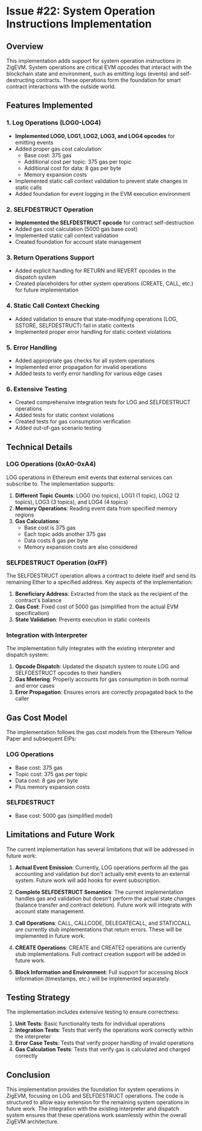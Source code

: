 # Issue #22: System Operation Instructions Implementation

## Overview
This implementation adds support for system operation instructions in ZigEVM. System operations are critical EVM opcodes that interact with the blockchain state and environment, such as emitting logs (events) and self-destructing contracts. These operations form the foundation for smart contract interactions with the outside world.

## Features Implemented

### 1. Log Operations (LOG0-LOG4)
- **Implemented LOG0, LOG1, LOG2, LOG3, and LOG4 opcodes** for emitting events
- Added proper gas cost calculation:
  - Base cost: 375 gas
  - Additional cost per topic: 375 gas per topic
  - Additional cost for data: 8 gas per byte
  - Memory expansion costs
- Implemented static call context validation to prevent state changes in static calls
- Added foundation for event logging in the EVM execution environment

### 2. SELFDESTRUCT Operation
- **Implemented the SELFDESTRUCT opcode** for contract self-destruction
- Added gas cost calculation (5000 gas base cost)
- Implemented static call context validation
- Created foundation for account state management

### 3. Return Operations Support
- Added explicit handling for RETURN and REVERT opcodes in the dispatch system
- Created placeholders for other system operations (CREATE, CALL, etc.) for future implementation

### 4. Static Call Context Checking
- Added validation to ensure that state-modifying operations (LOG, SSTORE, SELFDESTRUCT) fail in static contexts
- Implemented proper error handling for static context violations

### 5. Error Handling
- Added appropriate gas checks for all system operations
- Implemented error propagation for invalid operations
- Added tests to verify error handling for various edge cases

### 6. Extensive Testing
- Created comprehensive integration tests for LOG and SELFDESTRUCT operations
- Added tests for static context violations
- Created tests for gas consumption verification
- Added out-of-gas scenario testing

## Technical Details

### LOG Operations (0xA0-0xA4)

LOG operations in Ethereum emit events that external services can subscribe to. The implementation supports:

1. **Different Topic Counts**: LOG0 (no topics), LOG1 (1 topic), LOG2 (2 topics), LOG3 (3 topics), and LOG4 (4 topics)
2. **Memory Operations**: Reading event data from specified memory regions
3. **Gas Calculations**:
   - Base cost is 375 gas
   - Each topic adds another 375 gas
   - Data costs 8 gas per byte
   - Memory expansion costs are also considered

### SELFDESTRUCT Operation (0xFF)

The SELFDESTRUCT operation allows a contract to delete itself and send its remaining Ether to a specified address. Key aspects of the implementation:

1. **Beneficiary Address**: Extracted from the stack as the recipient of the contract's balance
2. **Gas Cost**: Fixed cost of 5000 gas (simplified from the actual EVM specification)
3. **State Validation**: Prevents execution in static contexts

### Integration with Interpreter

The implementation fully integrates with the existing interpreter and dispatch system:

1. **Opcode Dispatch**: Updated the dispatch system to route LOG and SELFDESTRUCT opcodes to their handlers
2. **Gas Metering**: Properly accounts for gas consumption in both normal and error cases
3. **Error Propagation**: Ensures errors are correctly propagated back to the caller

## Gas Cost Model

The implementation follows the gas cost models from the Ethereum Yellow Paper and subsequent EIPs:

### LOG Operations
- Base cost: 375 gas
- Topic cost: 375 gas per topic
- Data cost: 8 gas per byte
- Plus memory expansion costs

### SELFDESTRUCT
- Base cost: 5000 gas (simplified model)

## Limitations and Future Work

The current implementation has several limitations that will be addressed in future work:

1. **Actual Event Emission**: Currently, LOG operations perform all the gas accounting and validation but don't actually emit events to an external system. Future work will add hooks for event subscription.

2. **Complete SELFDESTRUCT Semantics**: The current implementation handles gas and validation but doesn't perform the actual state changes (balance transfer and contract deletion). Future work will integrate with account state management.

3. **Call Operations**: CALL, CALLCODE, DELEGATECALL, and STATICCALL are currently stub implementations that return errors. These will be implemented in future work.

4. **CREATE Operations**: CREATE and CREATE2 operations are currently stub implementations. Full contract creation support will be added in future work.

5. **Block Information and Environment**: Full support for accessing block information (timestamps, etc.) will be implemented separately.

## Testing Strategy

The implementation includes extensive testing to ensure correctness:

1. **Unit Tests**: Basic functionality tests for individual operations
2. **Integration Tests**: Tests that verify the operations work correctly within the interpreter
3. **Error Case Tests**: Tests that verify proper handling of invalid operations
4. **Gas Calculation Tests**: Tests that verify gas is calculated and charged correctly

## Conclusion

This implementation provides the foundation for system operations in ZigEVM, focusing on LOG and SELFDESTRUCT operations. The code is structured to allow easy extension for the remaining system operations in future work. The integration with the existing interpreter and dispatch system ensures that these operations work seamlessly within the overall ZigEVM architecture.